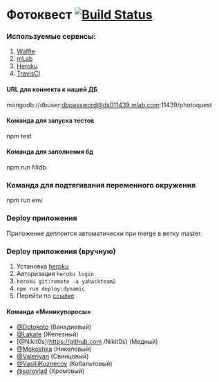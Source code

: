 # Фотоквест [![Build Status](https://api.travis-ci.org/urfu-2015/team2.svg?branch=master)](https://travis-ci.org/urfu-2015/team2)

### Используемые сервисы:
1. [Waffle](https://waffle.io/urfu-2015/team2)
2. [mLab](https://mlab.com)
3. [Heroku](https://www.heroku.com)
4. [TravisCI](https://travis-ci.org)

#### URL для коннекта к нашей ДБ
mongodb://dbuser:dbpassword@ds011439.mlab.com:11439/photoquest

#### Команда для запуска тестов
npm test

#### Команда для заполнения бд
npm run filldb

### Команда для подтягивания переменного окружения
npm run env

### Deploy приложения
Приложение деплоится автоматически при merge в ветку master.

### Deploy приложения (вручную)
1. Установка [heroku](https://toolbelt.heroku.com)
2. Авторизация `heroku login`
3. `heroku git:remote -a yahackteam2`
4. `npm run deploy:dynamic`
5. Перейти по [ссылке](http://yahackteam2.herokuapp.com)

#### Команда «Миникупоросы»

- [@Dotokoto](https://github.com/Dotokoto) (Ванадиевый)
- [@Lakate](https://github.com/Lakate) (Железный)
- [@Nikit0s](https://github.com
/Nikit0s) (Медный)
- [@Mokoshka](https://github.com/Mokoshka) (Никелевый)
- [@Valeriyan](https://github.com/Valeriyan) (Свинцовый)
- [@VasiliiKuznecov](https://github.com/VasiliiKuznecov) (Кобальтовый)
- [@sorovlad](https://github.com/sorovlad) (Хромовый)
